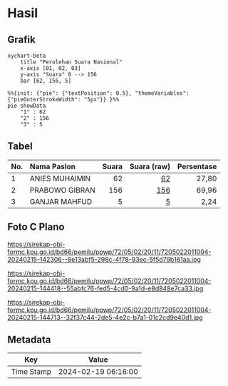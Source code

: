 # Hasil

## Grafik

```mermaid
xychart-beta
    title "Perolehan Suara Nasional"
    x-axis [01, 02, 03]
    y-axis "Suara" 0 --> 156
    bar [62, 156, 5]
```

```mermaid
%%{init: {"pie": {"textPosition": 0.5}, "themeVariables": {"pieOuterStrokeWidth": "5px"}} }%%
pie showData
    "1" : 62
    "2" : 156
    "3" : 5
```

## Tabel

| No. | Nama Paslon    | Suara | Suara (raw) | Persentase |
|:--- |:-------------- | -----:| -----------:| ----------:|
| 1   | ANIES MUHAIMIN | 62    | [62][p-1]   | 27,80      |
| 2   | PRABOWO GIBRAN | 156   | [156][p-2]  | 69,96      |
| 3   | GANJAR MAHFUD  | 5     | [5][p-3]    | 2,24       |


[p-1]: https://github.com/gigit-pemilu/pemilu-2024/blob/main/pilpres/hitung-suara/sub/72-sulawesi-tengah/sub/05-buol/sub/02-lakea/sub/2011-lakea-i/sub/004-tps/sub/paslon-1.txt
[p-2]: https://github.com/gigit-pemilu/pemilu-2024/blob/main/pilpres/hitung-suara/sub/72-sulawesi-tengah/sub/05-buol/sub/02-lakea/sub/2011-lakea-i/sub/004-tps/sub/paslon-2.txt
[p-3]: https://github.com/gigit-pemilu/pemilu-2024/blob/main/pilpres/hitung-suara/sub/72-sulawesi-tengah/sub/05-buol/sub/02-lakea/sub/2011-lakea-i/sub/004-tps/sub/paslon-3.txt

## Foto C Plano

https://sirekap-obj-formc.kpu.go.id/bd66/pemilu/ppwp/72/05/02/20/11/7205022011004-20240215-142306--8e13abf5-298c-4f78-93ec-5f5d79b161aa.jpg

https://sirekap-obj-formc.kpu.go.id/bd66/pemilu/ppwp/72/05/02/20/11/7205022011004-20240215-144418--55abfc76-fed5-4cd0-9a1d-e8d848e7ca33.jpg

https://sirekap-obj-formc.kpu.go.id/bd66/pemilu/ppwp/72/05/02/20/11/7205022011004-20240215-144713--32f37c44-2de5-4e2c-b7a1-01c2cd9e40d1.jpg


## Metadata

| Key        | Value               |
| ---------- | ------------------- |
| Time Stamp | 2024-02-19 06:16:00 |



